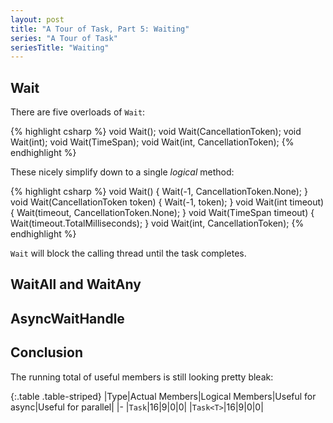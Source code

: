 ```yaml
---
layout: post
title: "A Tour of Task, Part 5: Waiting"
series: "A Tour of Task"
seriesTitle: "Waiting"
---
```

## Wait

There are five overloads of `Wait`:

{% highlight csharp %}
void Wait();
void Wait(CancellationToken);
void Wait(int);
void Wait(TimeSpan);
void Wait(int, CancellationToken);
{% endhighlight %}

These nicely simplify down to a single _logical_ method:

{% highlight csharp %}
void Wait() { Wait(-1, CancellationToken.None); }
void Wait(CancellationToken token) { Wait(-1, token); }
void Wait(int timeout) { Wait(timeout, CancellationToken.None); }
void Wait(TimeSpan timeout) { Wait(timeout.TotalMilliseconds); }
void Wait(int, CancellationToken);
{% endhighlight %}

`Wait` will block the calling thread until the task completes. 

## WaitAll and WaitAny

## AsyncWaitHandle



## Conclusion

The running total of useful members is still looking pretty bleak:

<div class="panel panel-default" markdown="1">

{:.table .table-striped}
|Type|Actual Members|Logical Members|Useful for async|Useful for parallel|
|-
|`Task`|16|9|0|0|
|`Task<T>`|16|9|0|0|

</div>
